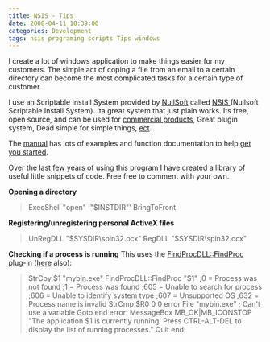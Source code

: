 ```yaml
---
title: NSIS - Tips 
date: 2008-04-11 10:39:00
categories: Development
tags: nsis programing scripts Tips windows
---
```

I create a lot of windows application to make things easier for my customers. The simple act of coping a file from an email to a certain directory can become the most complicated tasks for a certain type of customer.

I use an Scriptable Install System provided by <a href="http://www.nullsoft.com/">NullSoft</a> called <a href="http://nsis.sourceforge.net/Main_Page">NSIS </a>(Nullsoft Scriptable Install System). Ita great system that just plain works. Its free, open source, and can be used for <a href="http://nsis.sourceforge.net/License">commercial products</a>, Great plugin system, Dead simple for simple things, <a href="http://nsis.sourceforge.net/Features">ect</a>.

The <a href="http://nsis.sourceforge.net/Docs/Contents.html">manual</a> has lots of examples and function documentation to help <a href="http://nsis.sourceforge.net/Download">get you started</a>.

Over the last few years of using this program I have created a library of useful little snippets of code. Free free to comment with your own.

<strong>Opening a directory</strong>
<blockquote>ExecShell "open" '"$INSTDIR"'
BringToFront</blockquote>
<strong>Registering/unregistering personal ActiveX files</strong>
<blockquote>UnRegDLL "$SYSDIR\spin32.ocx"
RegDLL "$SYSDIR\spin32.ocx"</blockquote>
<strong>Checking if a process is running</strong>
This uses the <a href="http://forums.winamp.com/showthread.php?threadid=181974">FindProcDLL::FindProc</a> plug-in (<a href="http://nsis.sourceforge.net/archive/viewpage.php?pageid=483">here</a> also):
<blockquote>StrCpy $1 "mybin.exe"
FindProcDLL::FindProc "$1"
;0   = Process was not found
;1   = Process was found
;605 = Unable to search for process
;606 = Unable to identify system type
;607 = Unsupported OS
;632 = Process name is invalid
StrCmp $R0 0 0 error
File "mybin.exe" ; Can't use a variable
Goto end
error:
MessageBox MB_OK|MB_ICONSTOP "The application $1 is currently running. Press CTRL-ALT-DEL to display the list of running processes."
Quit
end:</blockquote>
